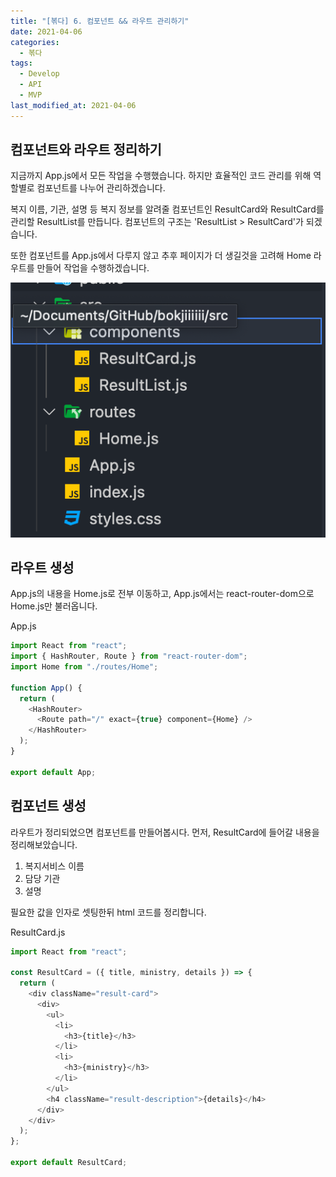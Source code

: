 ```yaml
---
title: "[볶다] 6. 컴포넌트 && 라우트 관리하기"
date: 2021-04-06
categories:
  - 볶다
tags:
  - Develop
  - API
  - MVP
last_modified_at: 2021-04-06
---
```


## 컴포넌트와 라우트 정리하기

지금까지 App.js에서 모든 작업을 수행했습니다. 하지만 효율적인 코드 관리를 위해 역할별로 컴포넌트를 나누어 관리하겠습니다.

복지 이름, 기관, 설명 등 복지 정보를 알려줄 컴포넌트인 ResultCard와 ResultCard를 관리할 ResultList를 만듭니다. 컴포넌트의 구조는 'ResultList > ResultCard'가 되겠습니다.

또한 컴포넌트를 App.js에서 다루지 않고 추후 페이지가 더 생길것을 고려해 Home 라우트를 만들어 작업을 수행하겠습니다.

![폴더구조](/assets/2021-04-06-bokdda-6/folder.png)

## 라우트 생성

App.js의 내용을 Home.js로 전부 이동하고, App.js에서는 react-router-dom으로 Home.js만 불러옵니다.

App.js

```js
import React from "react";
import { HashRouter, Route } from "react-router-dom";
import Home from "./routes/Home";

function App() {
  return (
    <HashRouter>
      <Route path="/" exact={true} component={Home} />
    </HashRouter>
  );
}

export default App;
```

## 컴포넌트 생성

라우트가 정리되었으면 컴포넌트를 만들어봅시다. 먼저, ResultCard에 들어갈 내용을 정리해보았습니다.

1. 복지서비스 이름
2. 담당 기관
3. 설명

필요한 값을 인자로 셋팅한뒤 html 코드를 정리합니다.

ResultCard.js

```js
import React from "react";

const ResultCard = ({ title, ministry, details }) => {
  return (
    <div className="result-card">
      <div>
        <ul>
          <li>
            <h3>{title}</h3>
          </li>
          <li>
            <h3>{ministry}</h3>
          </li>
        </ul>
        <h4 className="result-description">{details}</h4>
      </div>
    </div>
  );
};

export default ResultCard;
```
